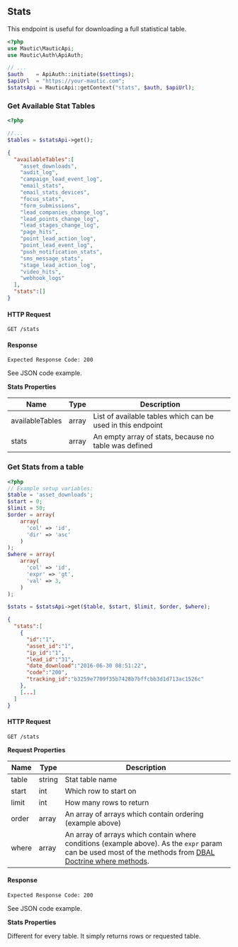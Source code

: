 ## Stats
This endpoint is useful for downloading a full statistical table.

```php
<?php
use Mautic\MauticApi;
use Mautic\Auth\ApiAuth;

// ...
$auth    = ApiAuth::initiate($settings);
$apiUrl  = "https://your-mautic.com"; 
$statsApi = MauticApi::getContext("stats", $auth, $apiUrl);
```

### Get Available Stat Tables
```php
<?php

//...
$tables = $statsApi->get();
```
```json
{  
  "availableTables":[  
    "asset_downloads",
    "audit_log",
    "campaign_lead_event_log",
    "email_stats",
    "email_stats_devices",
    "focus_stats",
    "form_submissions",
    "lead_companies_change_log",
    "lead_points_change_log",
    "lead_stages_change_log",
    "page_hits",
    "point_lead_action_log",
    "point_lead_event_log",
    "push_notification_stats",
    "sms_message_stats",
    "stage_lead_action_log",
    "video_hits",
    "webhook_logs"
  ],
  "stats":[]
}
```

#### HTTP Request

`GET /stats`

#### Response

`Expected Response Code: 200`

See JSON code example.

**Stats Properties**

Name|Type|Description
----|----|-----------
availableTables|array|List of available tables which can be used in this endpoint
stats|array|An empty array of stats, because no table was defined

### Get Stats from a table
```php
<?php
// Example setup variables:
$table = 'asset_downloads'; 
$start = 0;
$limit = 50;
$order = array(
    array(
      'col' => 'id',
      'dir' => 'asc'
    )
);
$where = array(
    array(
      'col' => 'id',
      'expr' => 'gt',
      'val' => 3,
    )
);

$stats = $statsApi->get($table, $start, $limit, $order, $where);
```
```json
{  
  "stats":[  
    {  
      "id":"1",
      "asset_id":"1",
      "ip_id":"1",
      "lead_id":"31",
      "date_download":"2016-06-30 08:51:22",
      "code":"200",
      "tracking_id":"b3259e7709f35b7428b7bffcbb3d1d713ac1526c"
    },
    [...]
  ]
}
```

#### HTTP Request

`GET /stats`

**Request Properties**

Name|Type|Description
----|----|-----------
table|string|Stat table name
start|int|Which row to start on
limit|int|How many rows to return
order|array|An array of arrays which contain ordering (example above)
where|array|An array of arrays which contain where conditions (example above). As the `expr` param can be used most of the methods from [DBAL Doctrine where methods](http://www.doctrine-project.org/api/dbal/2.3/class-Doctrine.DBAL.Query.Expression.ExpressionBuilder.html).

#### Response

`Expected Response Code: 200`

See JSON code example.

**Stats Properties**

Different for every table. It simply returns rows or requested table.
